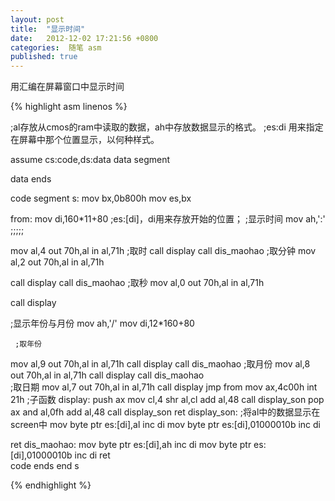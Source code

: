 ```yaml
---
layout: post
title:  "显示时间"
date:   2012-12-02 17:21:56 +0800
categories:  随笔 asm
published: true
---
```



用汇编在屏幕窗口中显示时间

{% highlight asm linenos %}

;al存放从cmos的ram中读取的数据，ah中存放数据显示的格式。
;es:di 用来指定在屏幕中那个位置显示，以何种样式。

assume cs:code,ds:data
data segment

data ends

code segment
  s:
  mov bx,0b800h 
  mov es,bx
  
 from:
  mov di,160*11+80   ;es:[di]，di用来存放开始的位置；
 ;显示时间
  mov ah,':'         ;;;;;
  
  mov al,4
  out 70h,al
  in al,71h
  ;取时
  call display
  call dis_maohao
  ;取分钟
  mov al,2
  out 70h,al
  in al,71h
  
  call display
  call dis_maohao
  ;取秒
  mov al,0
  out 70h,al
  in al,71h
  
  call display
  
  ;显示年份与月份
  mov ah,'/'
  mov di,12*160+80
  
     ;取年份
  mov al,9
  out 70h,al
  in al,71h
  call display
  call dis_maohao
  ;取月份
  mov al,8
  out 70h,al
  in al,71h
  call display
  call dis_maohao  
  ;取日期
  mov al,7
  out 70h,al
  in al,71h
  call display
 jmp from
 mov ax,4c00h
 int 21h
 ;子函数
 display:
   push ax
   mov cl,4
   shr al,cl
   add al,48
   call display_son
   pop ax
   and al,0fh
   add al,48
   call display_son
  ret
 display_son:
  ;将al中的数据显示在screen中
  mov byte ptr es:[di],al
  inc di
  mov byte ptr es:[di],01000010b
  inc di
  
  ret
 dis_maohao:
  mov byte ptr es:[di],ah
  inc di
  mov byte ptr es:[di],01000010b
  inc di
  ret  
code ends
end s



{% endhighlight %}


